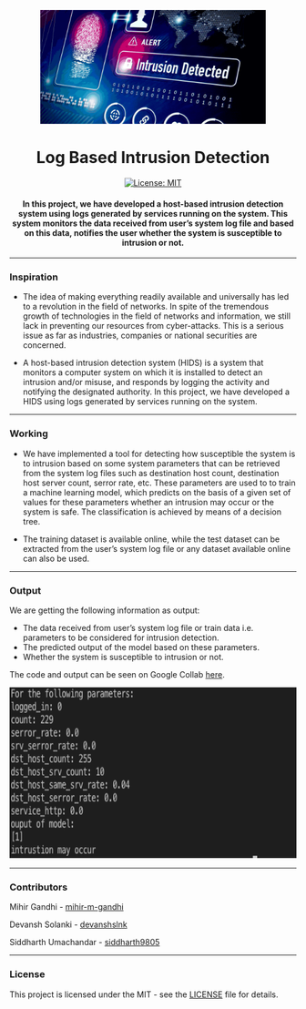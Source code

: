 <p align="center">
  <a href="" rel="noopener">
 <img height=200px src="./intrusion-detection.png" alt="Intrusion-Detection"></a>
</p>

<h1 align="center">Log Based Intrusion Detection</h1>

<div align="center">

[![License: MIT](https://img.shields.io/badge/License-MIT-green.svg)](https://opensource.org/licenses/MIT)

<h4> In this project, we have developed a host-based intrusion detection system using logs generated by services running on the system. This system monitors the data received from user’s system log file and based on this data, notifies the user whether the system is susceptible to intrusion or not. </h4>

</div>

-----------------------------------------
### Inspiration

* The idea of making everything readily available and universally has led to a revolution in the field of networks. In spite of the tremendous growth of technologies in the field of networks and information, we still lack in preventing our resources from cyber-attacks. This is a serious issue as far as industries, companies or national securities are concerned. 

* A host-based intrusion detection system (HIDS) is a system that monitors a computer system on which it is installed to detect an intrusion and/or misuse, and responds by logging the activity and notifying the designated authority. In this project, we have developed a HIDS using logs generated by services running on the system.

------------------------------------------
### Working

* We have implemented a tool for detecting how susceptible the system is to intrusion based on some system parameters that can be retrieved from the system log files such as destination host count, destination host server count, serror rate, etc. These parameters are used to to train a machine learning model, which predicts on the basis of a given set of values for these parameters whether an intrusion may occur or the system is safe. The classification is achieved by means of a decision tree. 

* The training dataset is available online, while the test dataset can be extracted from the user’s system log file or any dataset available online can also be used. 

------------------------------------------
### Output

We are getting the following information as output:
* The data received from user’s system log file or train data i.e. parameters to be considered for intrusion detection.
* The predicted output of the model based on these parameters.
* Whether the system is susceptible to intrusion or not.

The code and output can be seen on Google Collab [here]().

<p align="center">
  <a href="" rel="noopener">
 <img height=300px src="./output.png" alt="Output"></a>
</p>
  
------------------------------------------
### Contributors

Mihir Gandhi - [mihir-m-gandhi](https://github.com/mihir-m-gandhi)

Devansh Solanki - [devanshslnk](https://github.com/devanshslnk/)

Siddharth Umachandar - [siddharth9805](https://github.com/siddharth9805/)

------------------------------------------
### License
This project is licensed under the MIT - see the [LICENSE](./LICENSE) file for details.
